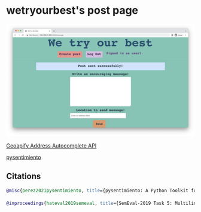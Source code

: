 # wetryourbest's post page

![main](static/screenshot.png)

[Geoapify Address Autocomplete API](https://apidocs.geoapify.com/samples/autocomplete/geoapify-geocoder-autocomplete/)

[pysentimiento](https://github.com/pysentimiento/pysentimiento)

## Citations
```bibtex
@misc{perez2021pysentimiento, title={pysentimiento: A Python Toolkit for Sentiment Analysis and SocialNLP tasks}, author={Juan Manuel Pérez and Juan Carlos Giudici and Franco Luque}, year={2021}, eprint={2106.09462}, archivePrefix={arXiv}, primaryClass={cs.CL} } % Hate Speech Detection % Spanish & English

@inproceedings{hateval2019semeval, title={SemEval-2019 Task 5: Multilingual Detection of Hate Speech Against Immigrants and Women in Twitter}, author={Basile, Valerio and Bosco, Cristina and Fersini, Elisabetta and Nozza, Debora and Patti, Viviana and Rangel, Francisco and Rosso, Paolo and Sanguinetti, Manuela}, booktitle={Proceedings of the 13th International Workshop on Semantic Evaluation (SemEval-2019)}, year={2019}, publisher= {Association for Computational Linguistics} }
```
